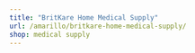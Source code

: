 ```yaml
---
title: "BritKare Home Medical Supply"
url: /amarillo/britkare-home-medical-supply/
shop: medical supply
---
```

